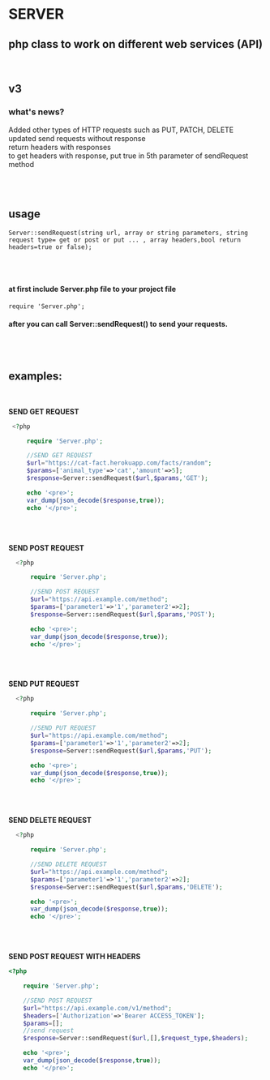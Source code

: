 # SERVER
## php class to work on different web services (API)

<br/>

## v3
### what's news?
Added other types of HTTP requests such as PUT, PATCH, DELETE <br>
updated send requests without response <br>
return headers with responses <br> to get headers with response, put true in 5th parameter of sendRequest method





<br>
<br>

## usage
```
Server::sendRequest(string url, array or string parameters, string request type= get or post or put ... , array headers,bool return headers=true or false); 
```

<br/><br/>

#### at first include Server.php file to your project file  <br/>
```
require 'Server.php'; 
```
#### after you can call Server::sendRequest() to send your requests. 

<br/><br/>

 ## examples: 
 
 <br/>

 **SEND GET REQUEST** <br />
 ```PHP
  <?php

      require 'Server.php';

      //SEND GET REQUEST
      $url="https://cat-fact.herokuapp.com/facts/random";
      $params=['animal_type'=>'cat','amount'=>5];
      $response=Server::sendRequest($url,$params,'GET');

      echo '<pre>';
      var_dump(json_decode($response,true));
      echo '</pre>';

 ```
<br/><br/>


**SEND POST REQUEST** <br/>
```PHP
  <?php

      require 'Server.php';

      //SEND POST REQUEST
      $url="https://api.example.com/method";
      $params=['parameter1'=>'1','parameter2'=>2];
      $response=Server::sendRequest($url,$params,'POST');

      echo '<pre>';
      var_dump(json_decode($response,true));
      echo '</pre>';

```

<br/><br/>

**SEND PUT REQUEST** <br/>
```PHP
  <?php

      require 'Server.php';

      //SEND PUT REQUEST
      $url="https://api.example.com/method";
      $params=['parameter1'=>'1','parameter2'=>2];
      $response=Server::sendRequest($url,$params,'PUT');

      echo '<pre>';
      var_dump(json_decode($response,true));
      echo '</pre>';

```

<br/><br/>

**SEND DELETE REQUEST** <br/>
```PHP
  <?php

      require 'Server.php';

      //SEND DELETE REQUEST
      $url="https://api.example.com/method";
      $params=['parameter1'=>'1','parameter2'=>2];
      $response=Server::sendRequest($url,$params,'DELETE');

      echo '<pre>';
      var_dump(json_decode($response,true));
      echo '</pre>';

```

<br/><br/>


**SEND POST REQUEST WITH HEADERS**  <br/>

  ```PHP
  <?php

      require 'Server.php';

      //SEND POST REQUEST
      $url="https://api.example.com/v1/method";
      $headers=['Authorization'=>'Bearer ACCESS_TOKEN'];
      $params=[];
      //send request
      $response=Server::sendRequest($url,[],$request_type,$headers); 

      echo '<pre>';
      var_dump(json_decode($response,true));
      echo '</pre>';

```
